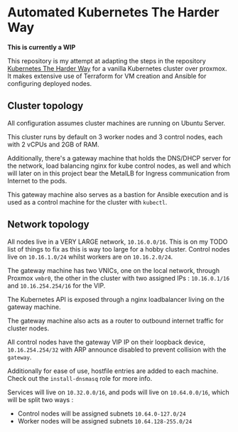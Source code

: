 # Automated Kubernetes The Harder Way

****This is currently a WIP****

This repository is my attempt at adapting the steps in the repository [Kubernetes The Harder Way](https://github.com/ghik/kubernetes-the-harder-way/tree/macos) for a vanilla Kubernetes cluster over proxmox. It makes extensive use of Terraform for VM creation and Ansible for configuring deployed nodes.

## Cluster topology

All configuration assumes cluster machines are running on Ubuntu Server.

This cluster runs by default on 3 worker nodes and 3 control nodes, each with 2 vCPUs and 2GB of RAM. 

Additionally, there's a gateway machine that holds the DNS/DHCP server for the network, load balancing nginx for kube control nodes, as well  and which will later on in this project bear the MetalLB for Ingress communication from Internet to the pods. 

This gateway machine also serves as a bastion for Ansible execution and is used as a control machine for the cluster with `kubectl`.

## Network topology

All nodes live in a VERY LARGE network, `10.16.0.0/16`. This is on my TODO list of things to fix as this is way too large for a hobby cluster.
Control nodes live on `10.16.1.0/24` whilst workers are on `10.16.2.0/24`.

The gateway machine has two VNICs, one on the local network, through Proxmox `vmbr0`, the other in the cluster with two assigned IPs : `10.16.0.1/16` and `10.16.254.254/16` for the VIP.

The Kubernetes API is exposed through a nginx loadbalancer living on the gateway machine. 

The gateway machine also acts as a router to outbound internet traffic for cluster nodes.

All control nodes have the gateway VIP IP on their loopback device, `10.16.254.254/32` with ARP announce disabled to prevent collision with the `gateway`.

Additionally for ease of use, hostfile entries are added to each machine. Check out the `install-dnsmasq` role for more info.

Services will live on `10.32.0.0/16`, and pods will live on `10.64.0.0/16`, which will be split two ways :

- Control nodes will be assigned subnets `10.64.0-127.0/24`
- Worker nodes will be assigned subnets `10.64.128-255.0/24`



